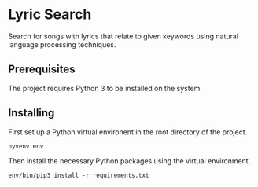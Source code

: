 # Lyric Search

Search for songs with lyrics that relate to given keywords using natural language processing techniques.

## Prerequisites

The project requires Python 3 to be installed on the system.

## Installing

First set up a Python virtual environent in the root directory of the project.

```
pyvenv env
```

Then install the necessary Python packages using the virtual environment.

```
env/bin/pip3 install -r requirements.txt